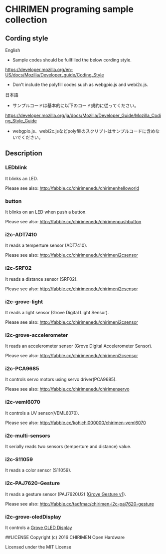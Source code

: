 # CHIRIMEN programing sample collection

## Cording style
English

* Sample codes should be fullfilled the below cording style.

https://developer.mozilla.org/en-US/docs/Mozilla/Developer_guide/Coding_Style

* Don't include the polyfill codes such as webgpio.js and webi2c.js.

日本語

* サンプルコードは基本的に以下のコード規約に従ってください。

https://developer.mozilla.org/ja/docs/Mozilla/Developer_Guide/Mozilla_Coding_Style_Guide

* webgpio.js、webi2c.jsなどpolyfillのスクリプトはサンプルコードに含めないでください。

## Description
 
### LEDblink

It blinks an LED.

Please see also: http://fabble.cc/chirimenedu/chirimenhelloworld

### button

It blinks on an LED when push a button.

Please see also: http://fabble.cc/chirimenedu/chirimenpushbutton

### i2c-ADT7410

It reads a temperture sensor (ADT7410).

Please see also: http://fabble.cc/chirimenedu/chirimeni2csensor

### i2c-SRF02

It reads a distance sensor (SRF02).

Please see also: http://fabble.cc/chirimenedu/chirimeni2csensor

### i2c-grove-light

It reads a light sensor (Grove Digital Light Sensor).

Please see also: http://fabble.cc/chirimenedu/chirimeni2csensor

### i2c-grove-accelerometer

It reads an accelerometer sensor (Grove Digital Accelerometer Sensor).

Please see also: http://fabble.cc/chirimenedu/chirimeni2csensor

### i2c-PCA9685

It controls servo motors using servo driver(PCA9685).

Please see also: http://fabble.cc/chirimenedu/chirimenservo

### i2c-veml6070

It controls a UV sensor(VEML6070).

Please see also: http://fabble.cc/kohichi000000/chirimen-veml6070

### i2c-multi-sensors

It serially reads two sensors (temperture and distance) value.

### i2c-S11059

It reads a color sensor (S11059).

### i2c-PAJ7620-Gesture

It reads a gesture sensor (PAJ7620U2) ([Grove Gesture v1](http://wiki.seeedstudio.com/wiki/Grove_-_Gesture_v1.0)).

Please see also: http://fabble.cc/tadfmac/chirimen-i2c-paj7620-gesture

### i2c-grove-oledDisplay

It controls a [Grove OLED Display](http://wiki.seeedstudio.com/wiki/Grove_-_OLED_Display_128*64)

##LICENSE
Copyright (c) 2016 CHIRIMEN Open Hardware

Licensed under the MIT License
